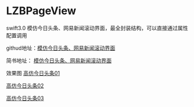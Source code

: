 # LZBPageView
swift3.0  模仿今日头条、网易新闻滚动界面，最全封装结构，可以直接通过属性配置调用

githud地址：[模仿今日头条、网易新闻滚动界面](https://github.com/lzbgithubcode/LZBPageView)

简书地址： [模仿今日头条、网易新闻滚动界面](http://www.jianshu.com/p/3170d0d886a2)

效果图
[高仿今日头条01](https://github.com/lzbgithubcode/LZBPageView/blob/master/高仿今日头条01.gif)

[高仿今日头条02](https://github.com/lzbgithubcode/LZBPageView/blob/master/高仿今日头条02.gif)

[高仿今日头条03](https://github.com/lzbgithubcode/LZBPageView/blob/master/高仿今日头条03.gif)
